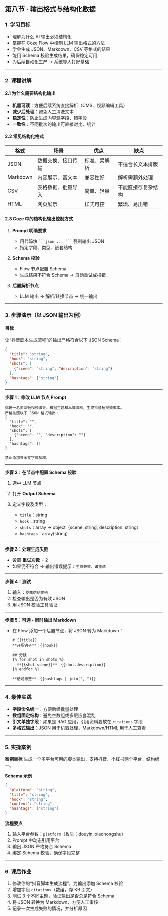 ## **第八节 · 输出格式与结构化数据**

### 1. 学习目标

* 理解为什么 AI 输出必须结构化
* 掌握在 Coze Flow 中控制 LLM 输出格式的方法
* 学会生成 JSON、Markdown、CSV 等格式的结果
* 能用 Schema 校验生成结果，确保稳定可用
* 为后续自动化生产 → 系统导入打好基础

---

### 2. 课程讲解

#### 2.1 为什么需要结构化输出

* **机器可读**：方便后续系统直接解析（CMS、视频编辑工具）
* **减少后处理**：避免人工清洗文本
* **稳定性**：防止生成内容漏字段、错字段
* **一致性**：不同批次的输出可直接对比、统计

#### 2.2 常见结构化格式

| 格式       | 场景        | 优点     | 缺点        |
| -------- | --------- | ------ | --------- |
| JSON     | 数据交换、接口传输 | 标准、易解析 | 不适合长文本排版  |
| Markdown | 内容展示、富文本  | 兼容性好   | 解析需额外处理   |
| CSV      | 表格数据、批量导入 | 简单、轻量  | 不能直接存复杂结构 |
| HTML     | 网页展示      | 样式可控   | 繁琐、易出错    |

#### 2.3 Coze 中的结构化输出控制方式

1. **Prompt 明确要求**

   * 用代码块 ` ```json ... ``` ` 强制输出 JSON
   * 指定字段、类型、嵌套结构
2. **Schema 校验**

   * Flow 节点配置 Schema
   * 生成结果不符合 Schema → 自动重试或报错
3. **后置解析节点**

   * LLM 输出 → 解析/转换节点 → 统一输出

---

### 3. 步骤演示（以 JSON 输出为例）

#### 目标

让“抖音脚本生成流程”的输出严格符合以下 JSON Schema：

```json
{
  "title": "string",
  "hook": "string",
  "shots": [
    {"scene": "string", "description": "string"}
  ],
  "hashtags": ["string"]
}
```

---

**步骤 1：修改 LLM 节点 Prompt**

```
你是一名资深短视频编导。根据主题和品牌资料，生成抖音短视频脚本。
严格按照以下 JSON 格式输出：
{
  "title": "",
  "hook": "",
  "shots": [
    {"scene": "", "description": ""}
  ],
  "hashtags": []
}

禁止添加多余文字或解释。
```

---

**步骤 2：在节点中配置 Schema 校验**

1. 选中 LLM 节点
2. 打开 **Output Schema**
3. 定义字段及类型：

   * `title`：string
   * `hook`：string
   * `shots`：array → object（scene: string, description: string）
   * `hashtags`：array(string)

---

**步骤 3：处理生成失败**

* 设置 **重试次数** = 2
* 如果仍不符合 → 输出错误提示：`生成失败，请重试`

---

**步骤 4：测试**

1. 输入：`夏季防晒穿搭`
2. 检查输出是否为有效 JSON
3. 用 JSON 校验工具验证

---

**步骤 5：可选 - 同时输出 Markdown**

* 在 Flow 添加一个后置节点，将 JSON 转为 Markdown：

  ```
  # {{title}}
  **开场钩子**：{{hook}}

  ## 分镜
  {% for shot in shots %}
  - **{{shot.scene}}**：{{shot.description}}
  {% endfor %}

  **话题标签**：{{hashtags | join(", ")}}
  ```

---

### 4. 最佳实践

* **字段命名统一**：方便后续批量处理
* **数组固定结构**：避免空数组或多层嵌套混乱
* **引文单独字段**：如果是 RAG 应用，引用资料要放在 `citations` 字段
* **多格式输出**：JSON 用于机器处理，Markdown/HTML 用于人工查看

---

### 5. 实操案例

**案例目标**
生成一个多平台可用的脚本输出，支持抖音、小红书两个平台，结构统一。

**Schema 示例**

```json
{
  "platform": "string",
  "title": "string",
  "hook": "string",
  "content": "string",
  "hashtags": ["string"]
}
```

**流程要点**

1. 输入平台参数：`platform`（枚举：douyin, xiaohongshu）
2. Prompt 中动态引用平台
3. 输出 JSON 严格符合 Schema
4. 绑定 Schema 校验，确保字段完整

---

### 6. 课后作业

1. 修改你的“抖音脚本生成流程”，为输出添加 Schema 校验
2. 增加字段 `citations`（数组，存 KB 引文）
3. 测试 3 个不同主题，验证输出是否总是符合 Schema
4. 将 JSON 转换为 Markdown，方便人工审核
5. 记录一次生成失败的情况，并分析原因

